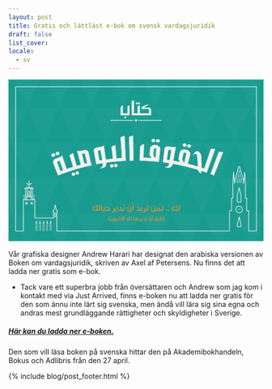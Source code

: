 ```yaml
---
layout: post
title: Gratis och lättläst e-bok om svensk vardagsjuridik
draft: false
list_cover:
locale:
  - sv
---
```


![juridik](/assets/images/blog/vardagsjuridikarabiska.png)


Vår grafiska designer Andrew Harari har designat den arabiska versionen av Boken om vardagsjuridik, skriven av Axel af Petersens. Nu finns det att ladda ner gratis som e-bok.

- Tack vare ett superbra jobb från översättaren och Andrew som jag kom i kontakt med via Just Arrived, finns e-boken nu att ladda ner gratis för den som ännu inte lärt sig svenska, men ändå vill lära sig sina egna och andras mest grundläggande rättigheter och skyldigheter i Sverige.

##### [Här kan du ladda ner e-boken.](https://sowl.co/M5nFT/)




Den som vill läsa boken på svenska hittar den på Akademibokhandeln, Bokus och Adlibris från den 27 april.






{% include blog/post_footer.html %}
